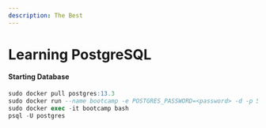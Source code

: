 ```yaml
---
description: The Best
---
```


# Learning PostgreSQL

#### Starting Database

```sql
sudo docker pull postgres:13.3
sudo docker run --name bootcamp -e POSTGRES_PASSWORD=<password> -d -p 5432:5432 postgres:13.3
sudo docker exec -it bootcamp bash
psql -U postgres
```



